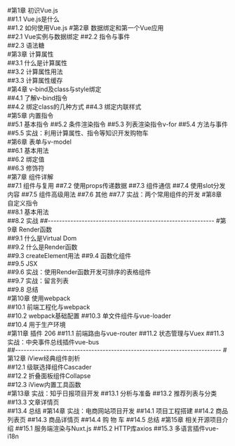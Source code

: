 #第1章 初识Vue.js  
##1.1 Vue.js是什么  
##1.2 如何使用Vue.js
#第2章 数据绑定和第一个Vue应用  
##2.1 Vue实例与数据绑定 
##2.2 指令与事件  
##2.3 语法糖  
#第3章 计算属性  
##3.1 什么是计算属性  
##3.2 计算属性用法  
##3.3 计算属性缓存  
#第4章 v-bind及class与style绑定  
##4.1 了解v-bind指令  
##4.2 绑定class的几种方式
##4.3 绑定内联样式  
#第5章 内置指令  
##5.1 基本指令 
##5.2 条件渲染指令
##5.3 列表渲染指令v-for 
##5.4 方法与事件  
##5.5 实战：利用计算属性、指令等知识开发购物车  
#第6章 表单与v-model  
##6.1 基本用法  
##6.2 绑定值  
##6.3 修饰符  
#第7章 组件详解  
##7.1 组件与复用 
##7.2 使用props传递数据 
##7.3 组件通信 
##7.4 使用slot分发内容 
##7.5 组件高级用法 
##7.6 其他 
##7.7 实战：两个常用组件的开发 
#第8章 自定义指令  
##8.1 基本用法  
##8.2 实战 
##----------------------------------------------------------- 
#第9章 Render函数  
##9.1 什么是Virtual Dom  
##9.2 什么是Render函数  
##9.3 createElement用法 
##9.4 函数化组件  
##9.5 JSX  
##9.6 实战：使用Render函数开发可排序的表格组件  
##9.7 实战：留言列表  
##9.8 总结  
#第10章 使用webpack  
##10.1 前端工程化与webpack  
##10.2 webpack基础配置 
##10.3 单文件组件与vue-loader  
##10.4 用于生产环境  
#第11章 插件 206 
##11.1 前端路由与vue-router 
##11.2 状态管理与Vuex 
##11.3 实战：中央事件总线插件vue-bus  
##-------------------------------------------------------------------------
#第12章 iView经典组件剖析  
##12.1 级联选择组件Cascader  
##12.2 折叠面板组件Collapse  
##12.3 iView内置工具函数  
#第13章 实战：知乎日报项目开发
##13.1 分析与准备
##13.2 推荐列表与分类
##13.3 文章详情页  
##13.4 总结 
#第14章 实战：电商网站项目开发
##14.1 项目工程搭建
##14.2 商品列表页
##14.3 商品详情页
##14.4 购 物 车 
##14.5 总结 
#第15章 相关开源项目介绍
##15.1 服务端渲染与Nuxt.js
##15.2 HTTP库axios
##15.3 多语言插件vue-i18n